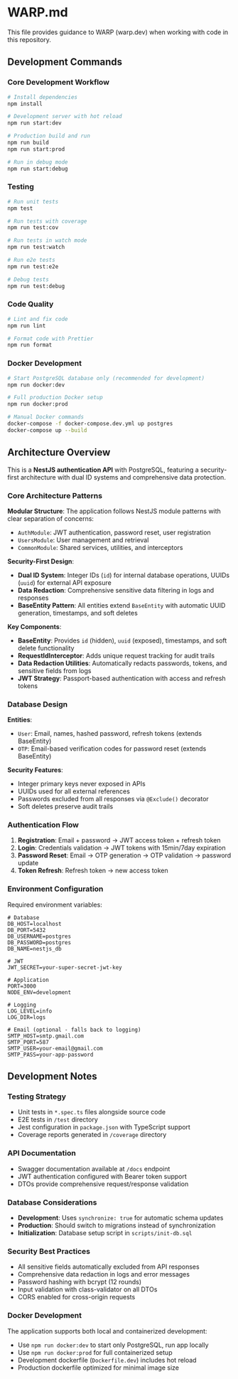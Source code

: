 # WARP.md

This file provides guidance to WARP (warp.dev) when working with code in this repository.

## Development Commands

### Core Development Workflow
```bash
# Install dependencies
npm install

# Development server with hot reload
npm run start:dev

# Production build and run
npm run build
npm run start:prod

# Run in debug mode
npm run start:debug
```

### Testing
```bash
# Run unit tests
npm test

# Run tests with coverage
npm run test:cov

# Run tests in watch mode
npm run test:watch

# Run e2e tests
npm run test:e2e

# Debug tests
npm run test:debug
```

### Code Quality
```bash
# Lint and fix code
npm run lint

# Format code with Prettier
npm run format
```

### Docker Development
```bash
# Start PostgreSQL database only (recommended for development)
npm run docker:dev

# Full production Docker setup
npm run docker:prod

# Manual Docker commands
docker-compose -f docker-compose.dev.yml up postgres
docker-compose up --build
```

## Architecture Overview

This is a **NestJS authentication API** with PostgreSQL, featuring a security-first architecture with dual ID systems and comprehensive data protection.

### Core Architecture Patterns

**Modular Structure**: The application follows NestJS module patterns with clear separation of concerns:
- `AuthModule`: JWT authentication, password reset, user registration
- `UsersModule`: User management and retrieval
- `CommonModule`: Shared services, utilities, and interceptors

**Security-First Design**: 
- **Dual ID System**: Integer IDs (`id`) for internal database operations, UUIDs (`uuid`) for external API exposure
- **Data Redaction**: Comprehensive sensitive data filtering in logs and responses
- **BaseEntity Pattern**: All entities extend `BaseEntity` with automatic UUID generation, timestamps, and soft deletes

**Key Components**:
- **BaseEntity**: Provides `id` (hidden), `uuid` (exposed), timestamps, and soft delete functionality
- **RequestIdInterceptor**: Adds unique request tracking for audit trails  
- **Data Redaction Utilities**: Automatically redacts passwords, tokens, and sensitive fields from logs
- **JWT Strategy**: Passport-based authentication with access and refresh tokens

### Database Design

**Entities**:
- `User`: Email, names, hashed password, refresh tokens (extends BaseEntity)  
- `OTP`: Email-based verification codes for password reset (extends BaseEntity)

**Security Features**:
- Integer primary keys never exposed in APIs
- UUIDs used for all external references
- Passwords excluded from all responses via `@Exclude()` decorator
- Soft deletes preserve audit trails

### Authentication Flow

1. **Registration**: Email + password → JWT access token + refresh token
2. **Login**: Credentials validation → JWT tokens with 15min/7day expiration
3. **Password Reset**: Email → OTP generation → OTP validation → password update
4. **Token Refresh**: Refresh token → new access token

### Environment Configuration

Required environment variables:
```env
# Database
DB_HOST=localhost
DB_PORT=5432  
DB_USERNAME=postgres
DB_PASSWORD=postgres
DB_NAME=nestjs_db

# JWT
JWT_SECRET=your-super-secret-jwt-key

# Application
PORT=3000
NODE_ENV=development

# Logging
LOG_LEVEL=info
LOG_DIR=logs

# Email (optional - falls back to logging)
SMTP_HOST=smtp.gmail.com
SMTP_PORT=587
SMTP_USER=your-email@gmail.com  
SMTP_PASS=your-app-password
```

## Development Notes

### Testing Strategy
- Unit tests in `*.spec.ts` files alongside source code
- E2E tests in `/test` directory
- Jest configuration in `package.json` with TypeScript support
- Coverage reports generated in `/coverage` directory

### API Documentation
- Swagger documentation available at `/docs` endpoint
- JWT authentication configured with Bearer token support
- DTOs provide comprehensive request/response validation

### Database Considerations
- **Development**: Uses `synchronize: true` for automatic schema updates
- **Production**: Should switch to migrations instead of synchronization
- **Initialization**: Database setup script in `scripts/init-db.sql`

### Security Best Practices
- All sensitive fields automatically excluded from API responses
- Comprehensive data redaction in logs and error messages  
- Password hashing with bcrypt (12 rounds)
- Input validation with class-validator on all DTOs
- CORS enabled for cross-origin requests

### Docker Development
The application supports both local and containerized development:
- Use `npm run docker:dev` to start only PostgreSQL, run app locally
- Use `npm run docker:prod` for full containerized setup
- Development dockerfile (`Dockerfile.dev`) includes hot reload
- Production dockerfile optimized for minimal image size
